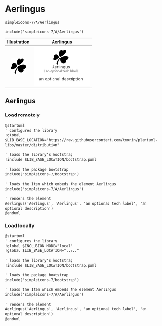 # Aerlingus


```text
simpleicons-7/A/Aerlingus
```

```text
include('simpleicons-7/A/Aerlingus')
```



| Illustration | Aerlingus |
| :---: | :---: |
| ![illustration for Illustration](../../simpleicons-7/A/Aerlingus.png) | ![illustration for Aerlingus](../../simpleicons-7/A/Aerlingus.Local.png) |




## Aerlingus

### Load remotely
```plantuml
@startuml
' configures the library
!global $LIB_BASE_LOCATION="https://raw.githubusercontent.com/tmorin/plantuml-libs/master/distribution"

' loads the library's bootstrap
!include $LIB_BASE_LOCATION/bootstrap.puml

' loads the package bootstrap
include('simpleicons-7/bootstrap')

' loads the Item which embeds the element Aerlingus
include('simpleicons-7/A/Aerlingus')

' renders the element
Aerlingus('Aerlingus', 'Aerlingus', 'an optional tech label', 'an optional description')
@enduml
```

### Load locally
```plantuml
@startuml
' configures the library
!global $INCLUSION_MODE="local"
!global $LIB_BASE_LOCATION="../.."

' loads the library's bootstrap
!include $LIB_BASE_LOCATION/bootstrap.puml

' loads the package bootstrap
include('simpleicons-7/bootstrap')

' loads the Item which embeds the element Aerlingus
include('simpleicons-7/A/Aerlingus')

' renders the element
Aerlingus('Aerlingus', 'Aerlingus', 'an optional tech label', 'an optional description')
@enduml
```

